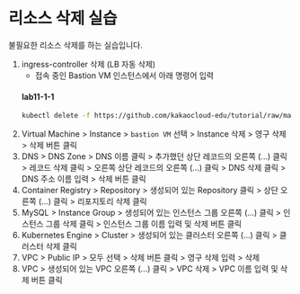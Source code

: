 # 리소스 삭제 실습

불필요한 리소스 삭제를 하는 실습입니다.

1. ingress-controller 삭제 (LB 자동 삭제)
     - 접속 중인 Bastion VM 인스턴스에서 아래 명령어 입력
     #### **lab11-1-1**
     ```bash
     kubectl delete -f https://github.com/kakaocloud-edu/tutorial/raw/main/AdvancedCourse/src/manifests/ingress-nginx-controller.yam
     ```
2. Virtual Machine > Instance > `bastion VM` 선택 > Instance 삭제 > 영구 삭제 > 삭제 버튼 클릭
3. DNS > DNS Zone > DNS 이름 클릭 > 추가했던 상단 레코드의 오른쪽 (...) 클릭 > 레코드 삭제 클릭 >  오른쪽 상단 레코드의 오른쪽 (...) 클릭 >  DNS 삭제 클릭 > DNS 주소 이름 입력 > 삭제 버튼 클릭
4. Container Registry > Repository > 생성되어 있는 Repository 클릭 > 상단 오른쪽 (...) 클릭 > 리포지토리 삭제 클릭
5. MySQL > Instance Group > 생성되어 있는 인스턴스 그룹 오른쪽 (...) 클릭 > 인스턴스 그룹 삭제 클릭 > 인스턴스 그룹 이름 입력 및 삭제 버튼 클릭
6. Kubernetes Engine > Cluster > 생성되어 있는 클러스터 오른쪽 (...) 클릭 > 클러스터 삭제 클릭
7. VPC > Public IP > 모두 선택 > 삭제 버튼 클릭 > 영구 삭제 입력 > 삭제
8. VPC > 생성되어 있는 VPC 오른쪽 (...) 클릭 > VPC 삭제 > VPC 이름 입력 및 삭제 버튼 클릭
